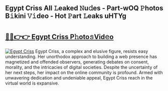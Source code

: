 ## Egypt Criss All 𝙻eaked 𝙽u𝚍es - Part-wOQ 𝙿hotos B𝚒kini 𝚅𝚒deo - Hot 𝙿art 𝙻eaks uHTYg

# <h2><a href="http://ld421be.urlbe.top/?page=Egypt+Criss">🔗🔗👉👉 Egypt Criss P𝚑oto𝚜Vid𝚎o</a></h2>

[![Egypt Criss](https://i.imgur.com/eBuTRDB.gif)](http://ld421be.urlbe.top/?page=Egypt+Criss)
Egypt Criss, a complex and elusive figure, resists easy understanding. Her unorthodox approach to building a web presence has magnetized and offended observers, generating debates on consent, morality, and the intricacies of digital societies. Despite the uncertainty of her next steps, her impact on the online community is profound. Armed with unwavering dedication and undeniable appeal, Egypt Criss reach in the virtual world is expansive.
